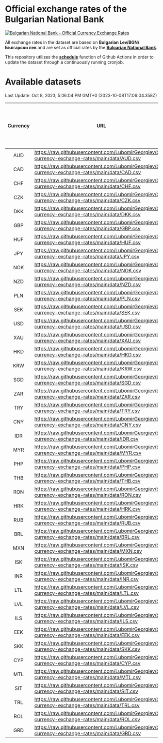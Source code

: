 # Official exchange rates of the Bulgarian National Bank

[![Bulgarian National Bank - Official Currency Exchange Rates](https://github.com/LubomirGeorgiev/bnb-currency-exchange-rates/actions/workflows/update-rates.yml/badge.svg?branch=main)](https://github.com/LubomirGeorgiev/bnb-currency-exchange-rates/actions/workflows/update-rates.yml)

All exchange rates in the dataset are based on **Bulgarian Lev/BGN/Български лев** and are set as official rates by the [**Bulgarian National Bank**](https://www.bnb.bg/Statistics/StExternalSector/StExchangeRates/StERForeignCurrencies/index.htm?toLang=_EN).

This repository utilizes the [**schedule**](https://docs.github.com/en/actions/reference/events-that-trigger-workflows) function of Github Actions in order to update the dataset through a continuously running cronjob.

# Available datasets

<!-- START LINKS (DO NOT EVER FU*ING DELETE THIS COMMENT FOR THE LOVE OF YOUR LIFE!!! IF YOU ARE CURIOS HOW IT WORKS, YOU CAN HAVE A LOOK AT ./src/updateReadme.ts) -->

Last Update: Oct 8, 2023, 5:06:04 PM GMT+0 (2023-10-08T17:06:04.358Z)

| Currency | URL                                                                                             | Number of records | Number of missing days that were filled in |
| :------: | ----------------------------------------------------------------------------------------------- | :---------------: | :----------------------------------------: |
|   AUD    | https://raw.githubusercontent.com/LubomirGeorgiev/bnb-currency-exchange-rates/main/data/AUD.csv |       8774        |                    2717                    |
|   CAD    | https://raw.githubusercontent.com/LubomirGeorgiev/bnb-currency-exchange-rates/main/data/CAD.csv |       8774        |                    2717                    |
|   CHF    | https://raw.githubusercontent.com/LubomirGeorgiev/bnb-currency-exchange-rates/main/data/CHF.csv |       8774        |                    2717                    |
|   CZK    | https://raw.githubusercontent.com/LubomirGeorgiev/bnb-currency-exchange-rates/main/data/CZK.csv |       8774        |                    2717                    |
|   DKK    | https://raw.githubusercontent.com/LubomirGeorgiev/bnb-currency-exchange-rates/main/data/DKK.csv |       8774        |                    2717                    |
|   GBP    | https://raw.githubusercontent.com/LubomirGeorgiev/bnb-currency-exchange-rates/main/data/GBP.csv |       8774        |                    2717                    |
|   HUF    | https://raw.githubusercontent.com/LubomirGeorgiev/bnb-currency-exchange-rates/main/data/HUF.csv |       8774        |                    2717                    |
|   JPY    | https://raw.githubusercontent.com/LubomirGeorgiev/bnb-currency-exchange-rates/main/data/JPY.csv |       8774        |                    2717                    |
|   NOK    | https://raw.githubusercontent.com/LubomirGeorgiev/bnb-currency-exchange-rates/main/data/NOK.csv |       8774        |                    2717                    |
|   NZD    | https://raw.githubusercontent.com/LubomirGeorgiev/bnb-currency-exchange-rates/main/data/NZD.csv |       8774        |                    2717                    |
|   PLN    | https://raw.githubusercontent.com/LubomirGeorgiev/bnb-currency-exchange-rates/main/data/PLN.csv |       8774        |                    2717                    |
|   SEK    | https://raw.githubusercontent.com/LubomirGeorgiev/bnb-currency-exchange-rates/main/data/SEK.csv |       8774        |                    2717                    |
|   USD    | https://raw.githubusercontent.com/LubomirGeorgiev/bnb-currency-exchange-rates/main/data/USD.csv |       8774        |                    2717                    |
|   XAU    | https://raw.githubusercontent.com/LubomirGeorgiev/bnb-currency-exchange-rates/main/data/XAU.csv |       8774        |                    2719                    |
|   HKD    | https://raw.githubusercontent.com/LubomirGeorgiev/bnb-currency-exchange-rates/main/data/HKD.csv |       8474        |                    2628                    |
|   KRW    | https://raw.githubusercontent.com/LubomirGeorgiev/bnb-currency-exchange-rates/main/data/KRW.csv |       8474        |                    2628                    |
|   SGD    | https://raw.githubusercontent.com/LubomirGeorgiev/bnb-currency-exchange-rates/main/data/SGD.csv |       8474        |                    2628                    |
|   ZAR    | https://raw.githubusercontent.com/LubomirGeorgiev/bnb-currency-exchange-rates/main/data/ZAR.csv |       8474        |                    2628                    |
|   TRY    | https://raw.githubusercontent.com/LubomirGeorgiev/bnb-currency-exchange-rates/main/data/TRY.csv |       6954        |                    2156                    |
|   CNY    | https://raw.githubusercontent.com/LubomirGeorgiev/bnb-currency-exchange-rates/main/data/CNY.csv |       6834        |                    2120                    |
|   IDR    | https://raw.githubusercontent.com/LubomirGeorgiev/bnb-currency-exchange-rates/main/data/IDR.csv |       6834        |                    2120                    |
|   MYR    | https://raw.githubusercontent.com/LubomirGeorgiev/bnb-currency-exchange-rates/main/data/MYR.csv |       6834        |                    2120                    |
|   PHP    | https://raw.githubusercontent.com/LubomirGeorgiev/bnb-currency-exchange-rates/main/data/PHP.csv |       6834        |                    2120                    |
|   THB    | https://raw.githubusercontent.com/LubomirGeorgiev/bnb-currency-exchange-rates/main/data/THB.csv |       6834        |                    2120                    |
|   RON    | https://raw.githubusercontent.com/LubomirGeorgiev/bnb-currency-exchange-rates/main/data/RON.csv |       6777        |                    2104                    |
|   HRK    | https://raw.githubusercontent.com/LubomirGeorgiev/bnb-currency-exchange-rates/main/data/HRK.csv |       6554        |                    2031                    |
|   RUB    | https://raw.githubusercontent.com/LubomirGeorgiev/bnb-currency-exchange-rates/main/data/RUB.csv |       6250        |                    1934                    |
|   BRL    | https://raw.githubusercontent.com/LubomirGeorgiev/bnb-currency-exchange-rates/main/data/BRL.csv |       5865        |                    1824                    |
|   MXN    | https://raw.githubusercontent.com/LubomirGeorgiev/bnb-currency-exchange-rates/main/data/MXN.csv |       5865        |                    1824                    |
|   ISK    | https://raw.githubusercontent.com/LubomirGeorgiev/bnb-currency-exchange-rates/main/data/ISK.csv |       5774        |                    1795                    |
|   INR    | https://raw.githubusercontent.com/LubomirGeorgiev/bnb-currency-exchange-rates/main/data/INR.csv |       5370        |                    1669                    |
|   LTL    | https://raw.githubusercontent.com/LubomirGeorgiev/bnb-currency-exchange-rates/main/data/LTL.csv |       5283        |                    1625                    |
|   LVL    | https://raw.githubusercontent.com/LubomirGeorgiev/bnb-currency-exchange-rates/main/data/LVL.csv |       4920        |                    1513                    |
|   ILS    | https://raw.githubusercontent.com/LubomirGeorgiev/bnb-currency-exchange-rates/main/data/ILS.csv |       4643        |                    1447                    |
|   EEK    | https://raw.githubusercontent.com/LubomirGeorgiev/bnb-currency-exchange-rates/main/data/EEK.csv |       4128        |                    1267                    |
|   SKK    | https://raw.githubusercontent.com/LubomirGeorgiev/bnb-currency-exchange-rates/main/data/SKK.csv |       3099        |                    954                     |
|   CYP    | https://raw.githubusercontent.com/LubomirGeorgiev/bnb-currency-exchange-rates/main/data/CYP.csv |       2905        |                    889                     |
|   MTL    | https://raw.githubusercontent.com/LubomirGeorgiev/bnb-currency-exchange-rates/main/data/MTL.csv |       2605        |                    800                     |
|   SIT    | https://raw.githubusercontent.com/LubomirGeorgiev/bnb-currency-exchange-rates/main/data/SIT.csv |       2543        |                    779                     |
|   TRL    | https://raw.githubusercontent.com/LubomirGeorgiev/bnb-currency-exchange-rates/main/data/TRL.csv |       1818        |                    559                     |
|   ROL    | https://raw.githubusercontent.com/LubomirGeorgiev/bnb-currency-exchange-rates/main/data/ROL.csv |       1697        |                    524                     |
|   GRD    | https://raw.githubusercontent.com/LubomirGeorgiev/bnb-currency-exchange-rates/main/data/GRD.csv |        359        |                    107                     |

<!-- END LINKS (DO NOT EVER FU*ING DELETE THIS COMMENT FOR THE LOVE OF YOUR LIFE!!! IF YOU ARE CURIOS HOW IT WORKS, YOU CAN HAVE A LOOK AT ./src/updateReadme.ts) -->
